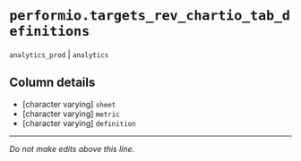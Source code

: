 # `performio.targets_rev_chartio_tab_definitions`
`analytics_prod` | `analytics`

## Column details
* [character varying] `sheet`
* [character varying] `metric`
* [character varying] `definition`

-------------------------------------------------------------------------------
*Do not make edits above this line.*

